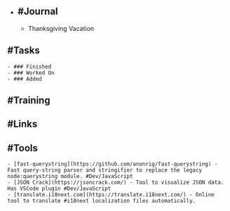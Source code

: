 - ## #Journal
	- Thanksgiving Vacation
## #Tasks
	- ### Finished
	- ### Worked On
	- ### Added
## #Training
## #Links
## #Tools
	- [fast-querystring](https://github.com/anonrig/fast-querystring) - Fast query-string parser and stringifier to replace the legacy node:querystring module. #Dev/JavaScript
	- [JSON Crack](https://jsoncrack.com/) - Tool to visualize JSON data. Has VSCode plugin #Dev/JavaScript
	- [translate.i18next.com](https://translate.i18next.com/) - Online tool to translate #i18next localization files automatically.